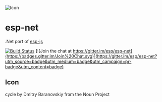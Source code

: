 ![Icon](https://raw.github.com/esp-org/esp-net/master/package_icon.png)


# esp-net
.Net port of [esp-js](https://github.com/esp-org/esp-js)

[![Build Status](https://img.shields.io/appveyor/ci/esp/esp-net.svg?branch=master)](https://ci.appveyor.com/project/esp/esp-net)
[![Join the chat at https://gitter.im/esp/esp-net](https://badges.gitter.im/Join%20Chat.svg)](https://gitter.im/esp/esp-net?utm_source=badge&utm_medium=badge&utm_campaign=pr-badge&utm_content=badge)

## Icon
cycle by Dmitry Baranovskiy from the Noun Project